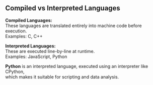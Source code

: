 ## Compiled vs Interpreted Languages

**Compiled Languages:**  
These languages are translated entirely into machine code before execution.  
Examples: C, C++

**Interpreted Languages:**  
These are executed line-by-line at runtime.  
Examples: JavaScript, Python

**Python** is an interpreted language, executed using an interpreter like CPython,  
which makes it suitable for scripting and data analysis.
